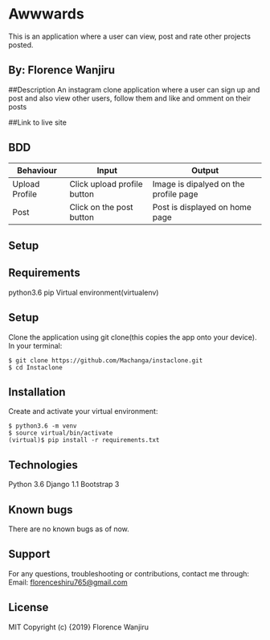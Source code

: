 # Awwwards
This is an application where a user can view, post and rate other projects posted.

## By: Florence Wanjiru
##Description
An instagram clone application where a user can sign up and post and also view other users, follow them and like and omment on their posts

##Link to live site

## BDD
|Behaviour	                            |Input	                         |Output                                       |
|---------------------------------------|--------------------------------|---------------------------------------------|
|Upload Profile	                        |Click upload profile button	   |Image is dipalyed on the profile page        |
|Post	                                  |Click on the post button	       |Post is displayed on home page               |

## Setup
## Requirements
python3.6
pip
Virtual environment(virtualenv)
## Setup
Clone the application using git clone(this copies the app onto your device). In your terminal:
```
$ git clone https://github.com/Machanga/instaclone.git
$ cd Instaclone
```
## Installation
Create and activate your virtual environment:
```
$ python3.6 -m venv
$ source virtual/bin/activate
(virtual)$ pip install -r requirements.txt
```
## Technologies
Python 3.6
Django 1.1
Bootstrap 3

## Known bugs
There are no known bugs as of now.

## Support
For any questions, troubleshooting or contributions, contact me through: Email: florenceshiru765@gmail.com

## License
MIT Copyright (c) {2019} Florence Wanjiru
